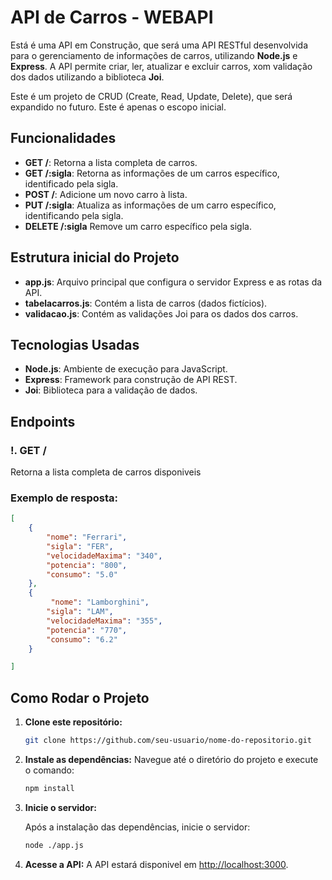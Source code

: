 # API de Carros - WEBAPI 

Está é uma API em Construção, que será uma API RESTful desenvolvida para o gerenciamento de informações de carros, utilizando
**Node.js** e **Express**. A API permite criar, ler, atualizar e excluir carros, xom validação dos dados utilizando a 
biblioteca **Joi**.

Este é um projeto de CRUD (Create, Read, Update, Delete), que será expandido no futuro. Este é apenas o escopo inicial.

## Funcionalidades
- **GET /**: Retorna a lista completa de carros.
- **GET /:sigla**: Retorna as informações de um carros específico, identificado pela sigla.
- **POST /**: Adicione um novo carro à lista.
- **PUT /:sigla**: Atualiza as informações de um carro específico, identificando pela sigla.
- **DELETE /:sigla** Remove um carro específico pela sigla.

## Estrutura inicial do Projeto

- **app.js**: Arquivo principal que configura o servidor Express e as rotas da API.
- **tabelacarros.js**: Contém a lista de carros (dados fictícios).
- **validacao.js**: Contém as validações Joi para os dados dos carros.

## Tecnologias Usadas

- **Node.js**: Ambiente de execução para JavaScript.
- **Express**: Framework para construção de API REST.
- **Joi**: Biblioteca para a validação de dados.

## Endpoints

### !. **GET /**

Retorna a lista completa de carros disponiveis

### Exemplo de resposta:

```json
[
    {
        "nome": "Ferrari",
        "sigla": "FER",
        "velocidadeMaxima": "340",
        "potencia": "800",
        "consumo": "5.0"
    },
    {
         "nome": "Lamborghini",
        "sigla": "LAM",
        "velocidadeMaxima": "355",
        "potencia": "770",
        "consumo": "6.2"
    }

]
```

## Como Rodar o Projeto 

1. **Clone este repositório:**

    ```bash 
    git clone https://github.com/seu-usuario/nome-do-repositorio.git
    ```

2. **Instale as dependências:**
    Navegue até o diretório do projeto e execute o comando:

    ```bash
    npm install
    ```

3. **Inicie o servidor:**

    Após a instalação das dependências, inicie o servidor:

    ```bash
    node ./app.js
    ```

4. **Acesse a API:**
    A API estará disponivel em [http://localhost:3000](http://localhost:3000).